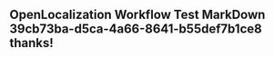 <properties
ms.topic="hero-topic"
ms.test1="hero-topic"
ms.test2="test"/>


## OpenLocalization Workflow Test MarkDown 39cb73ba-d5ca-4a66-8641-b55def7b1ce8 thanks!



<!--HONumber=Jul16_HO2-->


